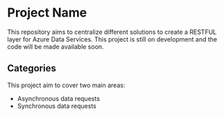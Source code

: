 # Project Name

This repository aims to centralize different solutions to create a RESTFUL layer for Azure Data Services.
This project is still on development and the code will be made available soon.

## Categories

This project aim to cover two main areas:

* Asynchronous data requests
* Synchronous data requests

